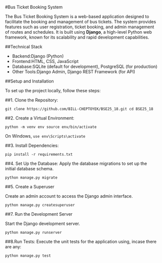 #Bus Ticket Booking System

The Bus Ticket Booking System is a web-based application designed to facilitate the booking and management of bus tickets. The system provides features such as user registration, ticket booking, and admin management of routes and schedules. It is built using **Django**, a high-level Python web framework, known for its scalability and rapid development capabilities.

##Technical Stack

- Backend:Django (Python)
- Frontend:HTML, CSS, JavaScript
- Database:SQLite (default for development), PostgreSQL (for production)
- Other Tools:Django Admin, Django REST Framework (for API)

##Setup and Installation

To set up the project locally, follow these steps:

##1. Clone the Repository:
   
 `git clone https://github.com/BILL-CHEPTOYEK/BSE25_18.git
cd BSE25_18
`


##2. Create a Virtual Environment:
   
   `python -m venv env
   source env/bin/activate`
   
   On Windows,
    `use env\Scripts\activate`
   

##3. Install Dependencies:
   
   `pip install -r requirements.txt`
  
##4. Set Up the Database:
   Apply the database migrations to set up the initial database schema.
   
   `python manage.py migrate`
   
##5. Create a Superuser
   
   Create an admin account to access the Django admin interface.
   
   `python manage.py createsuperuser`
   
##7. Run the Development Server
   
   Start the Django development server.
   
   `python manage.py runserver`
  

##8.Run Tests:
  Execute the unit tests for the application using, incase there are any:
  
  `python manage.py test`
  
